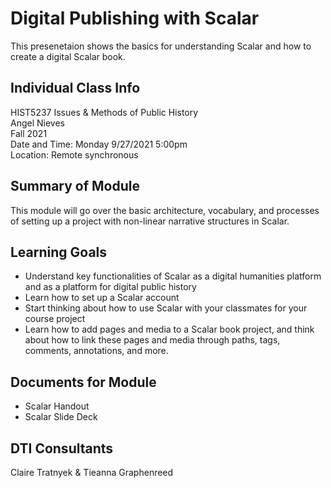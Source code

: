 # Digital Publishing with Scalar
This presenetaion shows the basics for understanding Scalar and how to create a digital Scalar book. 

## Individual Class Info
HIST5237 Issues & Methods of Public History
<br>
Angel Nieves
<br>
Fall 2021
<br>
Date and Time: Monday 9/27/2021 5:00pm
<br>
Location: Remote synchronous
<br>

## Summary of Module
This module will go over the basic architecture, vocabulary, and processes of setting up a project with non-linear narrative structures in Scalar.   

## Learning Goals
- Understand key functionalities of Scalar as a digital humanities platform and as a platform for digital public history
- Learn how to set up a Scalar account
- Start thinking about how to use Scalar with your classmates for your course project
- Learn how to add pages and media to a Scalar book project, and think about how to link these pages and media through paths, tags, comments, annotations, and more.

## Documents for Module
- Scalar Handout
- Scalar Slide Deck

## DTI Consultants
Claire Tratnyek & Tieanna Graphenreed
